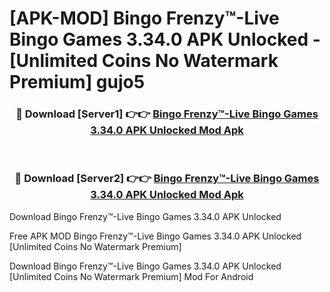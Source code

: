 # [APK-MOD] Bingo Frenzy™-Live Bingo Games 3.34.0 APK Unlocked - [Unlimited Coins No Watermark Premium] gujo5



<div align="center">
<h3>🔴 Download [Server1] 👉👉 <a href="https://momento.my/?title=Bingo_Frenzy™-Live_Bingo_Games_3.34.0_APK_Unlocked">Bingo Frenzy™-Live Bingo Games 3.34.0 APK Unlocked Mod Apk</a></h3><br>

<h3>🔴 Download [Server2] 👉👉 <a href="https://momento.my/?title=Bingo_Frenzy™-Live_Bingo_Games_3.34.0_APK_Unlocked">Bingo Frenzy™-Live Bingo Games 3.34.0 APK Unlocked Mod Apk</a></h3>
</div>



Download Bingo Frenzy™-Live Bingo Games 3.34.0 APK Unlocked 

Free APK MOD Bingo Frenzy™-Live Bingo Games 3.34.0 APK Unlocked [Unlimited Coins No Watermark Premium]

Download Bingo Frenzy™-Live Bingo Games 3.34.0 APK Unlocked [Unlimited Coins No Watermark Premium] Mod For Android
